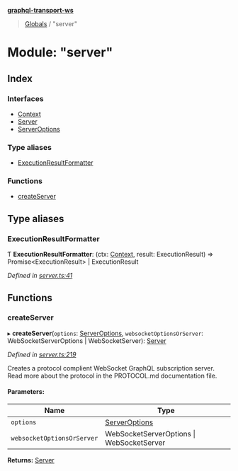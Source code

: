 **[graphql-transport-ws](../README.md)**

> [Globals](../README.md) / "server"

# Module: "server"

## Index

### Interfaces

* [Context](../interfaces/_server_.context.md)
* [Server](../interfaces/_server_.server.md)
* [ServerOptions](../interfaces/_server_.serveroptions.md)

### Type aliases

* [ExecutionResultFormatter](_server_.md#executionresultformatter)

### Functions

* [createServer](_server_.md#createserver)

## Type aliases

### ExecutionResultFormatter

Ƭ  **ExecutionResultFormatter**: (ctx: [Context](../interfaces/_server_.context.md), result: ExecutionResult) => Promise\<ExecutionResult> \| ExecutionResult

*Defined in [server.ts:41](https://github.com/enisdenjo/graphql-transport-ws/blob/624b4ce/src/server.ts#L41)*

## Functions

### createServer

▸ **createServer**(`options`: [ServerOptions](../interfaces/_server_.serveroptions.md), `websocketOptionsOrServer`: WebSocketServerOptions \| WebSocketServer): [Server](../interfaces/_server_.server.md)

*Defined in [server.ts:219](https://github.com/enisdenjo/graphql-transport-ws/blob/624b4ce/src/server.ts#L219)*

Creates a protocol complient WebSocket GraphQL
subscription server. Read more about the protocol
in the PROTOCOL.md documentation file.

#### Parameters:

Name | Type |
------ | ------ |
`options` | [ServerOptions](../interfaces/_server_.serveroptions.md) |
`websocketOptionsOrServer` | WebSocketServerOptions \| WebSocketServer |

**Returns:** [Server](../interfaces/_server_.server.md)
